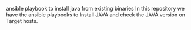 ansible playbook to install java from existing binaries
 In this repository we have the ansible playbooks to Install JAVA and check the JAVA version on Target hosts.
